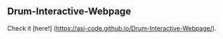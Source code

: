 ## Drum-Interactive-Webpage
Check it [here!] (https://asj-code.github.io/Drum-Interactive-Webpage/).
